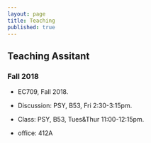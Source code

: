 ```yaml
---
layout: page
title: Teaching
published: true
---
```

## Teaching Assitant
### Fall 2018
- EC709, Fall 2018. 
- Discussion: PSY, B53, Fri 2:30-3:15pm. 
- Class: PSY, B53, Tues&Thur 11:00-12:15pm.

- office: 412A
